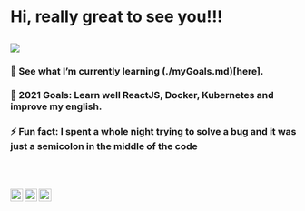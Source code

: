 # Hi, really great to see you!!!
## <img src="https://media.giphy.com/media/gM5qFksULw54NMWyry/giphy.gif">

### 🌱 See what I’m currently learning (./myGoals.md)[here].
### 🎯 2021 Goals: Learn well ReactJS, Docker, Kubernetes and improve my english.
### ⚡ Fun fact: I spent a whole night trying to solve a bug and it was just a semicolon in the middle of the code

<br/>
<br/>

[<img align="left" alt="Gustavo Alexandre | Twitter" width="22px" src="https://cdn.jsdelivr.net/npm/simple-icons@v3/icons/twitter.svg" />][twitter]
[<img align="left" alt="Gustavo Alexandre | LinkedIn" width="22px" src="https://cdn.jsdelivr.net/npm/simple-icons@v3/icons/linkedin.svg" />][linkedin]
[<img align="left" alt="Gustavo Alexandre | Instagram" width="22px" src="https://cdn.jsdelivr.net/npm/simple-icons@v3/icons/instagram.svg" />][instagram]


[twitter]: https://twitter.com/gustavonobreza
[instagram]: http://www.instagram.com/gustavonobreza
[linkedin]: https://www.linkedin.com/in/gustavo-a-n-mesquita/
















<!--
**Gustavonobreza/Gustavonobreza** is a ✨ _special_ ✨ repository because its `README.md` (this file) appears on your GitHub profile.

Here are some ideas to get you started:

- 🔭 I’m currently working on ...
- 🌱 I’m currently learning ...
- 👯 I’m looking to collaborate on ...
- 🤔 I’m looking for help with ...
- 💬 Ask me about ...
- 📫 How to reach me: I'm always testing my limits, know new people, read tecnical books and taking new documentations.
- 😄 Pronouns: ...
- ⚡ Fun fact: ...
-->
